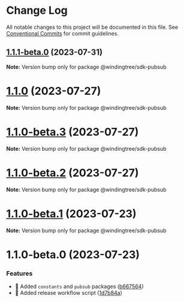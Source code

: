 # Change Log

All notable changes to this project will be documented in this file.
See [Conventional Commits](https://conventionalcommits.org) for commit guidelines.

## [1.1.1-beta.0](https://github.com/windingtree/sdk/compare/@windingtree/sdk-pubsub@1.1.0...@windingtree/sdk-pubsub@1.1.1-beta.0) (2023-07-31)

**Note:** Version bump only for package @windingtree/sdk-pubsub





# [1.1.0](https://github.com/windingtree/sdk/compare/@windingtree/sdk-pubsub@1.1.0-beta.3...@windingtree/sdk-pubsub@1.1.0) (2023-07-27)

**Note:** Version bump only for package @windingtree/sdk-pubsub





# [1.1.0-beta.3](https://github.com/windingtree/sdk/compare/@windingtree/sdk-pubsub@1.1.0-beta.2...@windingtree/sdk-pubsub@1.1.0-beta.3) (2023-07-27)

**Note:** Version bump only for package @windingtree/sdk-pubsub





# [1.1.0-beta.2](https://github.com/windingtree/sdk/compare/@windingtree/sdk-pubsub@1.1.0-beta.1...@windingtree/sdk-pubsub@1.1.0-beta.2) (2023-07-27)

**Note:** Version bump only for package @windingtree/sdk-pubsub





# [1.1.0-beta.1](https://github.com/windingtree/sdk/compare/@windingtree/sdk-pubsub@1.1.0-beta.0...@windingtree/sdk-pubsub@1.1.0-beta.1) (2023-07-23)

**Note:** Version bump only for package @windingtree/sdk-pubsub

# 1.1.0-beta.0 (2023-07-23)

### Features

- 🎸 Added `constants` and `pubsub` packages ([b667564](https://github.com/windingtree/sdk/commit/b667564a6ef4c20f35d2998c05c99a292724413a))
- 🎸 Added release workflow script ([1d7b84a](https://github.com/windingtree/sdk/commit/1d7b84a3623848c449522c0bb2af2c5f114c8a0a))
